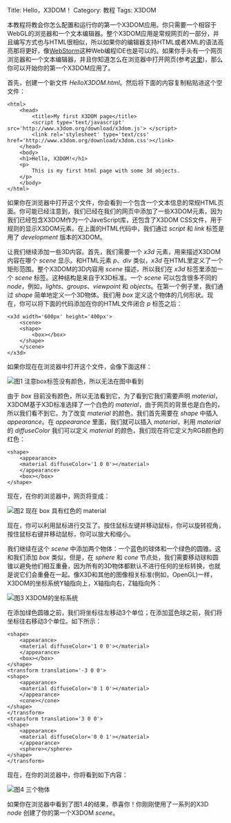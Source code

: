 Title: Hello，X3DOM！
Category: 教程
Tags: X3DOM

本教程将教会你怎么配置和运行你的第一个X3DOM应用。你只需要一个相容于WebGL的浏览器和一个文本编辑器。整个X3DOM应用是常规网页的一部分，并且编写方式也与HTML很相似，所以如果你的编辑器支持HTML或者XML的语法高亮那将更好，像[WebStorm](http://www.jetbrains.com/webstorm/)这种Web编程IDE也是可以的。如果你手头有一个网页浏览器和一个文本编辑器，并且你知道怎么在浏览器中打开网页(参考[这里](https://doc.x3dom.org/gettingStarted/index.html))，那么你可以开始你的第一个X3DOM应用了。

首先，创建一个新文件 *HelloX3DOM.html*。然后将下面的内容复制粘贴进这个空文件：
```
<html>
    <head>
        <title>My first X3DOM page</title>
        <script type='text/javascript' src='http://www.x3dom.org/download/x3dom.js'> </script>
        <link rel='stylesheet' type='text/css' href='http://www.x3dom.org/download/x3dom.css'></link>
    </head>
    <body>
    <h1>Hello, X3DOM!</h1>
    <p>
        This is my first html page with some 3d objects.
    </p>
    </body>
</html>
```
如果你在浏览器中打开这个文件，你会看到一个包含一个文本信息的常规HTML页面。你可能已经注意到，我们已经在我们的网页中添加了一些X3DOM元素，因为我们已经包含X3DOM作为一个JaveScript库，还包含了X3DOM CSS文件，用于规则的显示X3DOM元素。在上面的HTML代码中，我们通过 *script* 和 *link* 标签是用了 *development* 版本的X3DOM。

让我们继续添加一些3D内容。首先，我们需要一个 *x3d* 元素，用来描述X3DOM内容在哪个 *scene* 显示。和HTML元素 *p*、*div* 类似，*x3d* 在HTML里定义了一个矩形范围。整个X3DOM的3D内容用 *scene* 描述，所以我们在 *x3d* 标签里添加一个 *scene* 标签。这种结构是来自于X3D标准。一个 *scene* 可以包含很多不同的 *node*，例如，*lights*、*groups*、*viewpoint* 和 *objects*。在第一个例子里，我们通过 *shape* 简单地定义一个3D物体。我们用 *box* 定义这个物体的几何形状。现在，你可以将下面的代码添加在你的HTML文件闭合 *p* 标签之后：
```
<x3d width='600px' height='400px'>
    <scene>
    <shape>
        <box></box>
    </shape>
    </scene>
</x3d>
```
如果你现在在浏览器中打开这个文件，会像下面这样：

![图1    注意box标签没有颜色，所以无法在图中看到]({filename}/images/fig1.png)

由于 *box* 目前没有颜色，所以无法看到它，为了看到它我们需要声明 *material*，X3DOM基于X3D标准选择了一个白色的 *material*，由于网页的背景也是白色的，所以我们看不到它。为了改变 *material* 的颜色，我们首先需要在 *shape* 中插入 *appearance*。在 *appearance* 里面，我们就可以插入 *material*，利用 *material* 的 *diffuseColor* 我们可以定义 *material* 的颜色，我们现在将它定义为RGB颜色的红色：
```
<shape>
    <appearance>
    <material diffuseColor='1 0 0'></material>
    </appearance>
    <box></box>
</shape>
```
现在，在你的浏览器中，网页将变成：

![图2    现在 *box* 具有红色的 *material*]({filename}/images/fig2.png)

现在，你可以利用鼠标进行交互了。按住鼠标左键并移动鼠标，你可以旋转视角，按住鼠标右键并移动鼠标，你可以放大和缩小。

我们继续在这个 *scene* 中添加两个物体：一个蓝色的球体和一个绿色的圆锥。这和我们添加 *box* 类似，但是，在 *sphere* 和 *cone* 节点处，我们需要移动球和圆锥以避免他们相互重叠，因为所有的3D物体都默认不进行任何的坐标转换，也就是说它们会重叠在一起。像X3D和其他的图像相关标准(例如，OpenGL)一样，X3DOM的坐标系统Y轴指向上，X轴指向右，Z轴指向外：

![图3  X3DOM的坐标系统]({filename}/images/fig3.png)

在添加绿色圆锥之前，我们将坐标往左移动3个单位；在添加蓝色球之前，我们将坐标往右移动3个单位。如下所示：
```
<shape>
    <appearance>
    <material diffuseColor='1 0 0'></material>
    </appearance>
    <box></box>
</shape>
<transform translation='-3 0 0'>
<shape>
    <appearance>
    <material diffuseColor='0 1 0'></material>
    </appearance>
    <cone></cone>
</shape>
</transform>
<transform translation='3 0 0'>
<shape>
    <appearance>
    <material diffuseColor='0 0 1'></material>
    </appearance>
    <sphere></sphere>
</shape>
</transform>
```
现在，在你的浏览器中，你将看到如下内容：

![图4 三个物体]({filename}/images/fig4.png)

如果你在浏览器中看到了图1.4的结果，恭喜你！你刚刚使用了一系列的X3D *node* 创建了你的第一个X3DOM *scene*。
